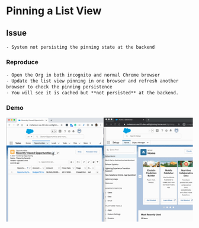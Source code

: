 # Pinning a List View 
## Issue
    - System not persisting the pinning state at the backend
### Reproduce
    - Open the Org in both incognito and normal Chrome browser
    - Update the list view pinning in one browser and refresh another browser to check the pinning persistence
    - You will see it is cached but **not persisted** at the backend.

### Demo
![demo](img/pin-issue.gif)
